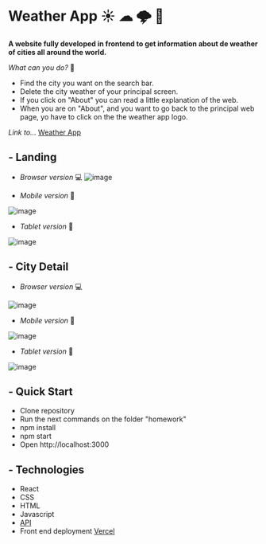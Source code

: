 # Weather App ☀ ☁ 🌩 🌙

**A website fully developed in frontend to get information about de weather of cities all around the world.**

*What can you do?*  🤔
- Find the city you want on the search bar.
- Delete the city weather of your principal screen.
- If you click on "About" you can read a little explanation of the web.
- When you are on "About", and you want to go back to the principal web page, yo have to click on the the weather app logo.

*Link to...* <a href="https://weather-app-60hs5fduh-francopizzi.vercel.app/">Weather App</a>

## - Landing
- *Browser version* 💻
![image](https://user-images.githubusercontent.com/72042861/146849862-fef84a4d-bf8c-4f58-86d2-cc74554e46a9.png)


- *Mobile version* 📱

![image](https://user-images.githubusercontent.com/72042861/146849932-ec06d835-b974-4eb5-8c4e-1d7104aa41eb.png)


- *Tablet version* 📲

![image](https://user-images.githubusercontent.com/72042861/146850072-8dafa377-c91e-4411-9fbf-2a56b02cc802.png)


## - City Detail
- *Browser version* 💻

![image](https://user-images.githubusercontent.com/72042861/146850228-71851993-933b-4aae-9e16-baa23cb5b00d.png)


- *Mobile version* 📱

![image](https://user-images.githubusercontent.com/72042861/146850194-5fb82eb0-80f8-4b69-bf39-7b882f84c108.png)


- *Tablet version* 📲

![image](https://user-images.githubusercontent.com/72042861/146850161-9a4117b9-9cc9-4131-b76d-2e324cb0b85d.png)


## - Quick Start
- Clone repository
- Run the next commands on the folder "homework"
- npm install
- npm start
- Open http://localhost:3000

## - Technologies
- React
- CSS
- HTML
- Javascript
- <a href="http://api.openweathermap.org/">API</a>
- Front end deployment <a href="https://vercel.com//">Vercel</a>

